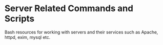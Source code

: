 # Server Related Commands and Scripts
Bash resources for working with servers and their services such as Apache, httpd, exim, mysql etc.
